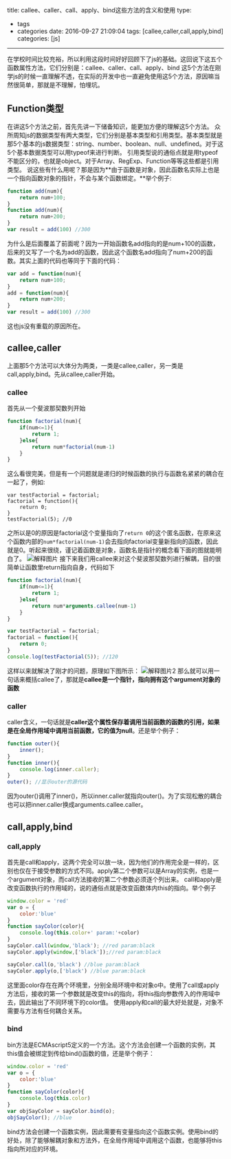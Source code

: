 title: callee、caller、call、apply、bind这些方法的含义和使用
type:
  - tags
  - categories
date: 2016-09-27 21:09:04
tags: [callee,caller,call,apply,bind]
categories: [js]
---
在学校时间比较充裕，所以利用这段时间好好回顾下了js的基础。这回说下这五个函数属性方法，它们分别是：callee、caller、call、apply、bind
这5个方法在刚学js的时候一直理解不透，在实际的开发中也一直避免使用这5个方法，原因嘛当然很简单，那就是不理解，怕埋坑。
## Function类型
在讲这5个方法之前，首先先讲一下储备知识，能更加方便的理解这5个方法。
众所周知js的数据类型有两大类型，它们分别是基本类型和引用类型。基本类型就是那5个基本的js数据类型：string、number、boolean、null、undefined。对于这5个基本数据类型可以用typeof来进行判断。
引用类型说的通俗点就是用typeof不能区分的，也就是object。对于Array、RegExp、Function等等这些都是引用类型。
说这些有什么用呢？那是因为**由于函数是对象，因此函数名实际上也是一个指向函数对象的指针，不会与某个函数绑定。**举个例子:
```javascript
function add(num){
	return num+100;
}
function add(num){
	return num+200;
}
var result = add(100) //300
```
为什么是后面覆盖了前面呢？因为一开始函数名add指向的是num+100的函数，后来的又写了一个名为add的函数，因此这个函数名add指向了num+200的函数。其实上面的代码也等同于下面的代码：
```javascript
var add = function(num){
	return num+100;
}
add = function(num){
	return num+200;
}
var result = add(100) //300
```
这也js没有重载的原因所在。
## callee,caller
上面那5个方法可以大体分为两类，一类是callee,caller，另一类是call,apply,bind。先从callee,caller开始。
### callee
首先从一个斐波那契数列开始
```javascript
function factorial(num){
	if(num<=1){
		return 1;
	}else{
		return num*factorial(num-1)
	}
}
```
这么看很完美，但是有一个问题就是递归的时候函数的执行与函数名紧紧的耦合在一起了，例如:
```
var testFactorial = factorial;
factorial = function(){
	return 0;
}
testFactorial(5); //0
```
之所以是0的原因是factorial这个变量指向了`return 0`的这个匿名函数，在原来这个函数内部的`num*factorial(num-1)`会去指向factorial变量新指向的函数，因此就是0。听起来很绕，谨记着函数是对象，函数名是指针的概念看下面的图就能明白了。
![解释图片](http://7xr8op.com1.z0.glb.clouddn.com/callee.png)
接下来我们用callee来对这个斐波那契数列进行解耦，目的很简单让函数里return指向自身，代码如下
```javascript
function factorial(num){
    if(num<=1){
        return 1;
    }else{
        return num*arguments.callee(num-1)
    }
}

var testFactorial = factorial;
factorial = function(){
    return 0;
}
console.log(testFactorial(5)); //120
```
这样以来就解决了刚才的问题，原理如下图所示：
![解释图片2](http://7xr8op.com1.z0.glb.clouddn.com/callee2.png)
那么就可以用一句话来概括callee了，那就是**callee是一个指针，指向拥有这个argument对象的函数**
### caller
caller含义，一句话就是**caller这个属性保存着调用当前函数的函数的引用，如果是在全局作用域中调用当前函数，它的值为null**。还是举个例子：
```javascript
function outer(){
    inner();
}
function inner(){
    console.log(inner.caller);
}
outer(); //显示outer的源代码
```
因为outer()调用了inner()，所以inner.caller就指向outer()。为了实现松散的耦合也可以把inner.caller换成arguments.callee.caller。
## call,apply,bind

### call,apply
首先是call和apply，这两个完全可以放一块，因为他们的作用完全是一样的，区别也仅在于接受参数的方式不同。apply第二个参数可以是Array的实例，也是一个argument对象，而call方法接收的第二个参数必须逐个列出来。
call和apply是改变函数执行的作用域的，说的通俗点就是改变函数体内this的指向。举个例子
```javascript
window.color = 'red'
var o = {
	color:'blue'
}
function sayColor(color){
	console.log(this.color+' param:'+color)
}
sayColor.call(window,'black'); //red param:black
sayColor.apply(window,['black']);//red param:black

sayColor.call(o,'black') //blue param:black
sayColor.apply(o,['black') //blue param:black
```
这里面color存在在两个环境里，分别全局环境中和对象o中。使用了call或apply方法后，接收的第一个参数就是改变this的指向，将this指向参数传入的作用域中去，因此输出了不同环境下的color值。
使用apply和call的最大好处就是，对象不需要与方法有任何耦合关系。
### bind
bin方法是ECMAscript5定义的一个方法。这个方法会创建一个函数的实例，其this值会被绑定到传给bind()函数的值，还是举个例子：
```javascript
window.color = 'red'
var o = {
	color:'blue'
}
function sayColor(color){
	console.log(this.color)
}
var objSayColor = sayColor.bind(o);
objSayColor(); //blue
```
bind方法会创建一个函数实例，因此需要有变量指向这个函数实例。使用bind的好处，除了能够解耦对象和方法外，在全局作用域中调用这个函数，也能够将this指向所对应的环境。
